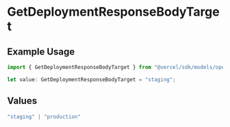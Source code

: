 # GetDeploymentResponseBodyTarget

## Example Usage

```typescript
import { GetDeploymentResponseBodyTarget } from "@vercel/sdk/models/operations/getdeployment.js";

let value: GetDeploymentResponseBodyTarget = "staging";
```

## Values

```typescript
"staging" | "production"
```
